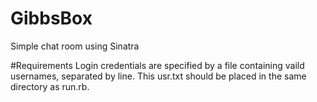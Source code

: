 # GibbsBox
Simple chat room using Sinatra

#Requirements
Login credentials are specified by a file containing vaild usernames, separated by line. This usr.txt should be placed in the same directory as run.rb.

